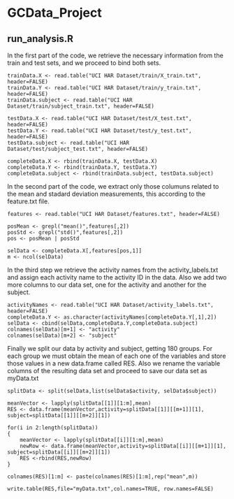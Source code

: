 GCData_Project
==============

run_analysis.R
--------------

In the first part of the code, we retrieve the necessary information from the train and test sets, and we proceed to bind both sets.

```
trainData.X <- read.table("UCI HAR Dataset/train/X_train.txt", header=FALSE)
trainData.Y <- read.table("UCI HAR Dataset/train/y_train.txt", header=FALSE)
trainData.subject <- read.table("UCI HAR Dataset/train/subject_train.txt", header=FALSE)

testData.X <- read.table("UCI HAR Dataset/test/X_test.txt", header=FALSE)
testData.Y <- read.table("UCI HAR Dataset/test/y_test.txt", header=FALSE)
testData.subject <- read.table("UCI HAR Dataset/test/subject_test.txt", header=FALSE)

completeData.X <- rbind(trainData.X, testData.X)
completeData.Y <- rbind(trainData.Y, testData.Y)
completeData.subject <- rbind(trainData.subject, testData.subject)
```

In the second part of the code, we extract only those columuns related to the mean and stadard deviation measurements, this according to the feature.txt file.

```
features <- read.table("UCI HAR Dataset/features.txt", header=FALSE)

posMean <- grepl("mean()",features[,2])
posStd <- grepl("std()",features[,2])
pos <- posMean | posStd

selData <- completeData.X[,features[pos,1]]
m <- ncol(selData)
```

In the third step we retrieve the activity names from the activity_labels.txt and assign each activity name to the activity ID in the data. Also we add two more columns to our data set, one for the activity and another for the subject.

```
activityNames <- read.table("UCI HAR Dataset/activity_labels.txt", header=FALSE)
completeData.Y <- as.character(activityNames[completeData.Y[,1],2])
selData <- cbind(selData,completeData.Y,completeData.subject)
colnames(selData)[m+1] <- "activity"
colnames(selData)[m+2] <- "subject"
```

Finally we split our data by activity and subject, getting 180 groups. For each group we must obtain the mean of each one of the variables and store those values in a new data.frame called RES. Also we rename the variable columns of the resulting data set and proceed to save our data set as myData.txt

```
splitData <- split(selData,list(selData$activity, selData$subject))

meanVector <- lapply(splitData[[1]][1:m],mean)
RES <- data.frame(meanVector,activity=splitData[[1]][[m+1]][1], subject=splitData[[1]][[m+2]][1])

for(i in 2:length(splitData))
{
    meanVector <- lapply(splitData[[i]][1:m],mean)
    newRow <- data.frame(meanVector,activity=splitData[[i]][[m+1]][1], subject=splitData[[i]][[m+2]][1])
    RES <-rbind(RES,newRow)
}

colnames(RES)[1:m] <- paste(colnames(RES)[1:m],rep("mean",m))

write.table(RES,file="myData.txt",col.names=TRUE, row.names=FALSE)
```